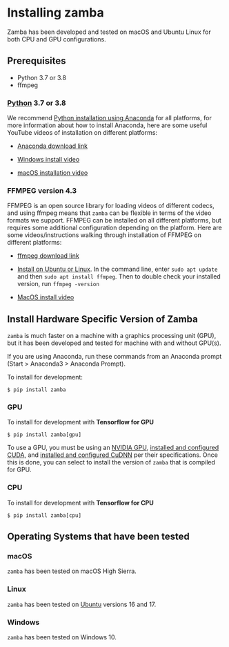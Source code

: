 # Installing zamba


Zamba has been developed and tested on macOS and Ubuntu Linux for both CPU and
GPU configurations.

## Prerequisites

 - Python 3.7 or 3.8
 - ffmpeg

### [Python](https://www.python.org/) 3.7 or 3.8

We recommend [Python installation using Anaconda](https://www.anaconda.com/download/) for all platforms, for more information about how to install Anaconda, here are some useful YouTube videos of installation on different platforms:

 - [Anaconda download link](https://www.anaconda.com/download/)

 - [Windows install video](https://www.youtube.com/watch?v=0OXBHvFeH_U)
 - [macOS installation video](https://www.youtube.com/watch?v=nVlrpNf3EdM)


### FFMPEG version 4.3

FFMPEG is an open source library for loading videos of different codecs, and using ffmpeg means that `zamba` can be flexible in terms of the video formats we support. FFMPEG can be installed on all different platforms, but requires some additional configuration depending on the platform. Here are some videos/instructions walking through installation of FFMPEG on different platforms:

 - [ffmpeg download link](https://www.ffmpeg.org/download.html)

 - [Install on Ubuntu or Linux](https://www.tecmint.com/install-ffmpeg-in-linux/). In the command line, enter `sudo apt update` and then `sudo apt install ffmpeg`. Then to double check your installed version, run `ffmpeg -version`
 - [MacOS install video](https://www.youtube.com/watch?v=8nbuqYw2OCw&t=5s)



## Install Hardware Specific Version of Zamba

`zamba` is much faster on a machine with a graphics processing unit (GPU), but
 it has been developed and tested for machine with and without GPU(s).

If you are using Anaconda, run these commands from an Anaconda prompt (Start > Anaconda3 > Anaconda Prompt).

To install for development:

```console
$ pip install zamba
```

### GPU

To install for development with **Tensorflow for GPU**

```console
$ pip install zamba[gpu]
```

To use a GPU, you must be using an
[NVIDIA GPU](https://www.nvidia.com/Download/index.aspx?lang=en-us),
[installed and configured CUDA](https://developer.nvidia.com/cuda-downloads),
and [installed and configured CuDNN](https://developer.nvidia.com/cudnn) per
their specifications. Once this is done, you can select to install the version
 of `zamba` that is compiled for GPU.


### CPU

To install for development with **Tensorflow for CPU**

```console
$ pip install zamba[cpu]
```


## Operating Systems that have been tested


### macOS

`zamba` has been tested on macOS High Sierra.

### Linux

`zamba` has been tested on [Ubuntu](https://www.ubuntu.com/) versions 16 and 17.

### Windows

`zamba` has been tested on Windows 10.


